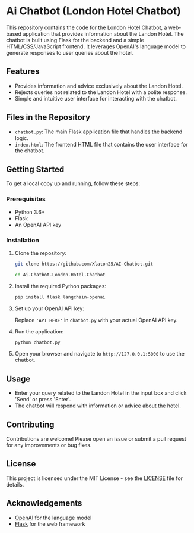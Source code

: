 # Ai Chatbot (London Hotel Chatbot)

This repository contains the code for the London Hotel Chatbot, a web-based application that provides information about the Landon Hotel. The chatbot is built using Flask for the backend and a simple HTML/CSS/JavaScript frontend. It leverages OpenAI's language model to generate responses to user queries about the hotel.

## Features

- Provides information and advice exclusively about the Landon Hotel.
- Rejects queries not related to the Landon Hotel with a polite response.
- Simple and intuitive user interface for interacting with the chatbot.

## Files in the Repository

- `chatbot.py`: The main Flask application file that handles the backend logic.
- `index.html`: The frontend HTML file that contains the user interface for the chatbot.

## Getting Started

To get a local copy up and running, follow these steps:

### Prerequisites

- Python 3.6+
- Flask
- An OpenAI API key

### Installation

1. Clone the repository:

    ```bash
    git clone https://github.com/Xlaton25/AI-Chatbot.git
    ```
    
    ```bash
    cd Ai-Chatbot-London-Hotel-Chatbot
    ```

2. Install the required Python packages:

    ```bash
    pip install flask langchain-openai
    ```

3. Set up your OpenAI API key:

    Replace `'API HERE'` in `chatbot.py` with your actual OpenAI API key.

4. Run the application:

    ```bash
    python chatbot.py
    ```

5. Open your browser and navigate to `http://127.0.0.1:5000` to use the chatbot.

## Usage

- Enter your query related to the Landon Hotel in the input box and click 'Send' or press 'Enter'.
- The chatbot will respond with information or advice about the hotel.

## Contributing

Contributions are welcome! Please open an issue or submit a pull request for any improvements or bug fixes.

## License

This project is licensed under the MIT License - see the [LICENSE](LICENSE) file for details.

## Acknowledgements

- [OpenAI](https://openai.com/) for the language model
- [Flask](https://flask.palletsprojects.com/) for the web framework
